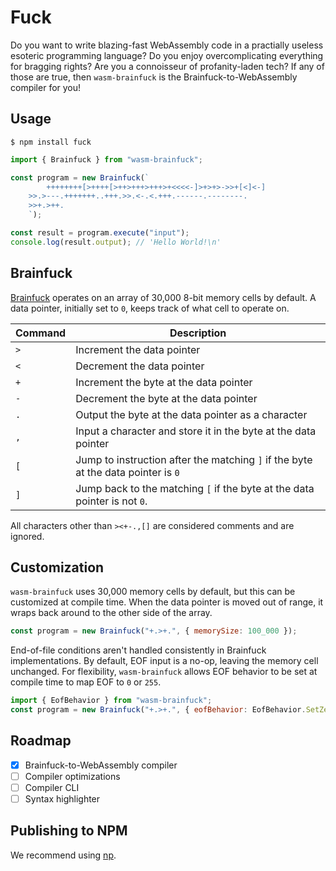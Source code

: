 # Fuck

Do you want to write blazing-fast WebAssembly code in a practially useless esoteric programming language?
Do you enjoy overcomplicating everything for bragging rights?
Are you a connoisseur of profanity-laden tech?
If any of those are true, then `wasm-brainfuck` is the Brainfuck-to-WebAssembly compiler for you!

## Usage

```shell
$ npm install fuck
```

```javascript
import { Brainfuck } from "wasm-brainfuck";

const program = new Brainfuck(`
		++++++++[>++++[>++>+++>+++>+<<<<-]>+>+>->>+[<]<-]
    >>.>---.+++++++..+++.>>.<-.<.+++.------.--------.
    >>+.>++.
	`);

const result = program.execute("input");
console.log(result.output); // 'Hello World!\n'
```

## Brainfuck

[Brainfuck](https://esolangs.org/wiki/Brainfuck) operates on an array of 30,000 8-bit memory cells by default.
A data pointer, initially set to `0`, keeps track of what cell to operate on.

| Command | Description                                                                       |
| ------- | --------------------------------------------------------------------------------- |
| `>`     | Increment the data pointer                                                        |
| `<`     | Decrement the data pointer                                                        |
| `+`     | Increment the byte at the data pointer                                            |
| `-`     | Decrement the byte at the data pointer                                            |
| `.`     | Output the byte at the data pointer as a character                                |
| `,`     | Input a character and store it in the byte at the data pointer                    |
| `[`     | Jump to instruction after the matching `]` if the byte at the data pointer is `0` |
| `]`     | Jump back to the matching `[` if the byte at the data pointer is not `0`.         |

All characters other than `><+-.,[]` are considered comments and are ignored.

## Customization

`wasm-brainfuck` uses 30,000 memory cells by default, but this can be customized at compile time.
When the data pointer is moved out of range, it wraps back around to the other side of the array.

```javascript
const program = new Brainfuck("+.>+.", { memorySize: 100_000 });
```

End-of-file conditions aren't handled consistently in Brainfuck implementations.
By default, EOF input is a no-op, leaving the memory cell unchanged.
For flexibility, `wasm-brainfuck` allows EOF behavior to be set at compile time to map EOF to `0` or `255`.

```javascript
import { EofBehavior } from "wasm-brainfuck";
const program = new Brainfuck("+.>+.", { eofBehavior: EofBehavior.SetZero });
```

## Roadmap

- [x] Brainfuck-to-WebAssembly compiler
- [ ] Compiler optimizations
- [ ] Compiler CLI
- [ ] Syntax highlighter

## Publishing to NPM

We recommend using [np](https://github.com/sindresorhus/np).
